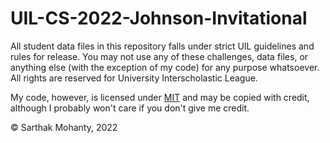 # UIL-CS-2022-Johnson-Invitational

All student data files in this repository falls under strict UIL guidelines and rules for release. You may not use any of these challenges, data files, or anything else (with the exception of my code) for any purpose whatsoever. All rights are reserved for University Interscholastic League.

My code, however, is licensed under [MIT](LICENSE) and may be copied with credit, although I probably won't care if you don't give me credit.

&copy; Sarthak Mohanty, 2022
